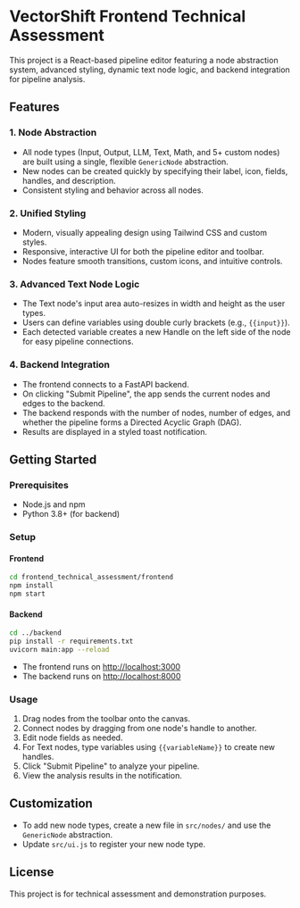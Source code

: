 # VectorShift Frontend Technical Assessment

This project is a React-based pipeline editor featuring a node abstraction system, advanced styling, dynamic text node logic, and backend integration for pipeline analysis.

## Features

### 1. Node Abstraction

- All node types (Input, Output, LLM, Text, Math, and 5+ custom nodes) are built using a single, flexible `GenericNode` abstraction.
- New nodes can be created quickly by specifying their label, icon, fields, handles, and description.
- Consistent styling and behavior across all nodes.

### 2. Unified Styling

- Modern, visually appealing design using Tailwind CSS and custom styles.
- Responsive, interactive UI for both the pipeline editor and toolbar.
- Nodes feature smooth transitions, custom icons, and intuitive controls.

### 3. Advanced Text Node Logic

- The Text node's input area auto-resizes in width and height as the user types.
- Users can define variables using double curly brackets (e.g., `{{input}}`).
- Each detected variable creates a new Handle on the left side of the node for easy pipeline connections.

### 4. Backend Integration

- The frontend connects to a FastAPI backend.
- On clicking "Submit Pipeline", the app sends the current nodes and edges to the backend.
- The backend responds with the number of nodes, number of edges, and whether the pipeline forms a Directed Acyclic Graph (DAG).
- Results are displayed in a styled toast notification.

## Getting Started

### Prerequisites

- Node.js and npm
- Python 3.8+ (for backend)

### Setup

#### Frontend

```bash
cd frontend_technical_assessment/frontend
npm install
npm start
```

#### Backend

```bash
cd ../backend
pip install -r requirements.txt
uvicorn main:app --reload
```

- The frontend runs on [http://localhost:3000](http://localhost:3000)
- The backend runs on [http://localhost:8000](http://localhost:8000)

### Usage

1. Drag nodes from the toolbar onto the canvas.
2. Connect nodes by dragging from one node's handle to another.
3. Edit node fields as needed.
4. For Text nodes, type variables using `{{variableName}}` to create new handles.
5. Click "Submit Pipeline" to analyze your pipeline.
6. View the analysis results in the notification.

## Customization

- To add new node types, create a new file in `src/nodes/` and use the `GenericNode` abstraction.
- Update `src/ui.js` to register your new node type.

## License

This project is for technical assessment and demonstration purposes.
